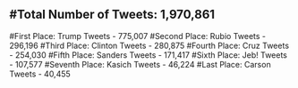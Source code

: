 #Total Number of Tweets: 1,970,861 
---
#First Place: Trump Tweets - 775,007
#Second Place: Rubio Tweets - 296,196
#Third Place: Clinton Tweets - 280,875
#Fourth Place: Cruz Tweets - 254,030
#Fifth Place: Sanders Tweets - 171,417
#Sixth Place: Jeb! Tweets - 107,577
#Seventh Place: Kasich Tweets - 46,224
#Last Place: Carson Tweets - 40,455
